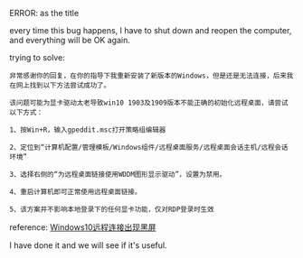 ERROR: as the title

every time this bug happens, I have to shut down and reopen the computer, and everything will be OK again.

trying to solve:
```
非常感谢你的回复，在你的指导下我重新安装了新版本的Windows，但是还是无法连接，后来我在网上找到以下方法尝试成功了。

该问题可能为显卡驱动太老导致win10 1903及1909版本不能正确的初始化远程桌面，请尝试以下方式：

1、按Win+R，输入gpeddit.msc打开策略组编辑器

2、定位到“计算机配置/管理模板/Windows组件/远程桌面服务/远程桌面会话主机/远程会话环境”

3、选择右侧的“为远程桌面链接使用WDDM图形显示驱动”，设置为禁用。

4、重启计算机即可正常使用远程桌面链接。

5、该方案并不影响本地登录下的任何显卡功能，仅对RDP登录时生效
```
reference: [Windows10远程连接出现黑屏](https://answers.microsoft.com/zh-hans/windows/forum/all/windows10%E8%BF%9C%E7%A8%8B%E8%BF%9E%E6%8E%A5/7abf18c6-30aa-42b9-8b92-65c776e44848)

I have done it and we will see if it's useful.